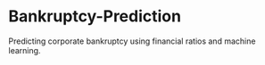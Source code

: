 # Bankruptcy-Prediction
Predicting corporate bankruptcy using financial ratios and machine learning.
